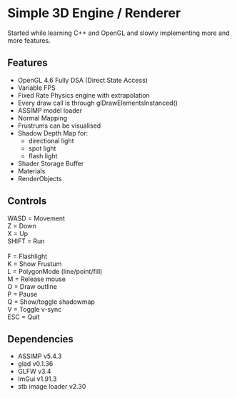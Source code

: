 Simple 3D Engine / Renderer
===========================

Started while learning C++ and OpenGL and slowly implementing more and more features.

Features
--------
- OpenGL 4.6 Fully DSA (Direct State Access)
- Variable FPS
- Fixed Rate Physics engine with extrapolation
- Every draw call is through glDrawElementsInstanced()
- ASSIMP model loader
- Normal Mapping
- Frustrums can be visualised
- Shadow Depth Map for:
  -   directional light
  -   spot light
  -   flash light 
- Shader Storage Buffer
- Materials
- RenderObjects

Controls
--------
WASD = Movement
<br>Z = Down
<br>X = Up
<br>SHIFT = Run
<br>
<br>F = Flashlight
<br>K = Show Frustum
<br>L = PolygonMode (line/point/fill)
<br>M = Release mouse
<br>O = Draw outline
<br>P = Pause
<br>Q = Show/toggle shadowmap
<br>V = Toggle v-sync
<br>ESC = Quit

Dependencies
------------
- ASSIMP v5.4.3
- glad v0.1.36
- GLFW v3.4
- ImGui v1.91.3
- stb image loader v2.30